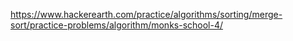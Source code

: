 https://www.hackerearth.com/practice/algorithms/sorting/merge-sort/practice-problems/algorithm/monks-school-4/
